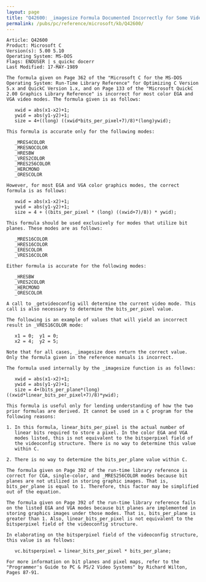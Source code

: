 ```yaml
---
layout: page
title: "Q42600: _imagesize Formula Documented Incorrectly for Some Video Modes"
permalink: /pubs/pc/reference/microsoft/kb/Q42600/
---
```


	Article: Q42600
	Product: Microsoft C
	Version(s): 5.00 5.10
	Operating System: MS-DOS
	Flags: ENDUSER | s_quickc docerr
	Last Modified: 17-MAY-1989
	
	The formula given on Page 362 of the "Microsoft C for the MS-DOS
	Operating System: Run-Time Library Reference" for Optimizing C Version
	5.x and QuickC Version 1.x, and on Page 133 of the "Microsoft QuickC
	2.00 Graphics Library Reference" is incorrect for most color EGA and
	VGA video modes. The formula given is as follows:
	
	   xwid = abs(x1-x2)+1;
	   ywid = abs(y1-y2)+1;
	   size = 4+((long) ((xwid*bits_per_pixel+7)/8)*(long)ywid);
	
	This formula is accurate only for the following modes:
	
	   _MRES4COLOR
	   _MRESNOCOLOR
	   _HRESBW
	   _VRES2COLOR
	   _MRES256COLOR
	   _HERCMONO
	   _ORESCOLOR
	
	However, for most EGA and VGA color graphics modes, the correct
	formula is as follows:
	
	   xwid = abs(x1-x2)+1;
	   ywid = abs(y1-y2)+1;
	   size = 4 + ((bits_per_pixel * (long) ((xwid+7)/8)) * ywid);
	
	This formula should be used exclusively for modes that utilize bit
	planes. These modes are as follows:
	
	   _MRES16COLOR
	   _HRES16COLOR
	   _ERESCOLOR
	   _VRES16COLOR
	
	Either formula is accurate for the following modes:
	
	   _HRESBW
	   _VRES2COLOR
	   _HERCMONO
	   _ORESCOLOR
	
	A call to _getvideoconfig will determine the current video mode. This
	call is also necessary to determine the bits_per_pixel value.
	
	The following is an example of values that will yield an incorrect
	result in _VRES16COLOR mode:
	
	   x1 = 0;  y1 = 0;
	   x2 = 4;  y2 = 5;
	
	Note that for all cases, _imagesize does return the correct value.
	Only the formula given in the reference manuals is incorrect.
	
	The formula used internally by the _imagesize function is as follows:
	
	   xwid = abs(x1-x2)+1;
	   ywid = abs(y1-y2)+1;
	   size = 4+(bits_per_plane*(long) ((xwid*linear_bits_per_pixel+7)/8)*ywid);
	
	This formula is useful only for lending understanding of how the two
	prior formulas are derived. It cannot be used in a C program for the
	following reasons:
	
	1. In this formula, linear_bits_per_pixel is the actual number of
	   linear bits required to store a pixel. In the color EGA and VGA
	   modes listed, this is not equivalent to the bitsperpixel field of
	   the videoconfig structure. There is no way to determine this value
	   within C.
	
	2. There is no way to determine the bits_per_plane value within C.
	
	The formula given on Page 392 of the run-time library reference is
	correct for CGA, single-color, and _MRES256COLOR modes because bit
	planes are not utilized in storing graphic images. That is,
	bits_per_plane is equal to 1. Therefore, this factor may be simplified
	out of the equation.
	
	The formula given on Page 392 of the run-time library reference fails
	on the listed EGA and VGA modes because bit planes are implemented in
	storing graphics images under those modes. That is, bits_per_plane is
	greater than 1. Also, linear_bits_per_pixel is not equivalent to the
	bitsperpixel field of the videoconfig structure.
	
	In elaborating on the bitsperpixel field of the videoconfig structure,
	this value is as follows:
	
	   vc.bitsperpixel = linear_bits_per_pixel * bits_per_plane;
	
	For more information on bit planes and pixel maps, refer to the
	"Programmer's Guide to PC & PS/2 Video Systems" by Richard Wilton,
	Pages 87-91.
